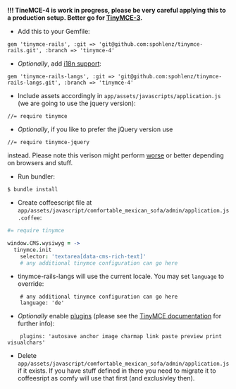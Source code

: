 **!!! TineMCE-4 is work in progress, please be very careful applying this to a production setup. Better go for [TinyMCE-3](https://github.com/comfy/comfortable-mexican-sofa/wiki/Replacing-default-WYSIWYG-editor-with-TinyMCE-3).**

* Add this to your Gemfile:
```
gem 'tinymce-rails', :git => 'git@github.com:spohlenz/tinymce-rails.git', :branch => 'tinymce-4'
```
* _Optionally_, add [i18n support](https://github.com/spohlenz/tinymce-rails-langs/tree/tinymce-4):
```
gem 'tinymce-rails-langs', :git => 'git@github.com:spohlenz/tinymce-rails-langs.git', :branch => 'tinymce-4'

```
* Include assets accordingly in `app/assets/javascripts/application.js` (we are going to use the jquery version):
```
//= require tinymce
```
* _Optionally_, if you like to prefer the jQuery version use
```
//= require tinymce-jquery
```
instead. Please note this verison might perform [worse](http://stackoverflow.com/questions/6376133/tinymce-jquery-version-vs-jquery-plugin) or better depending on browsers and stuff.

* Run bundler:
```
$ bundle install
```
* Create coffeescript file at `app/assets/javascript/comfortable_mexican_sofa/admin/application.js.coffee`:
```coffee
#= require tinymce

window.CMS.wysiwyg = ->
  tinymce.init
    selector: 'textarea[data-cms-rich-text]'
    # any additional tinymce configuration can go here
```

* tinymce-rails-langs will use the current locale. You may set `language` to override:

```
    # any additional tinymce configuration can go here
    language: 'de'
```

* _Optionally_ enable [plugins](http://www.tinymce.com/wiki.php/Plugins) (please see the [TinyMCE documentation](https://github.com/spohlenz/tinymce-rails/blob/tinymce-4/README.md) for further info):

```
    plugins: 'autosave anchor image charmap link paste preview print visualchars'
```

* Delete `app/assets/javascript/comfortable_mexican_sofa/admin/application.js` if it exists. If you have stuff defined in there you need to migrate it to coffeesript as comfy will use that first (and exclusivley then).
